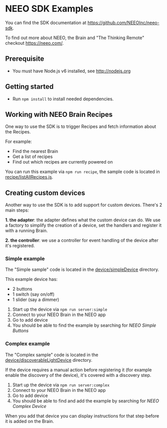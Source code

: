 # NEEO SDK Examples

You can find the SDK documentation at https://github.com/NEEOInc/neeo-sdk.

To find out more about NEEO, the Brain and "The Thinking Remote" checkout https://neeo.com/.

## Prerequisite

* You must have Node.js v6 installed, see http://nodejs.org

## Getting started

* Run `npm install` to install needed dependencies.

## Working with NEEO Brain Recipes

One way to use the SDK is to trigger Recipes and fetch information about the Recipes.

For example:
* Find the nearest Brain
* Get a list of recipes
* Find out which recipes are currently powered on

You can run this example via `npm run recipe`, the sample code is located in [recipe/listAllRecipes.js](recipe/listAllRecipes.js).

## Creating custom devices

Another way to use the SDK is to add support for custom devices. There's 2 main steps:

__1. the adapter__: the adapter defines what the custom device can do. We use a factory to simplify the creation of a device, set the handlers and register it with a running Brain.

__2. the controller__: we use a controller for event handling of the device after it's registered.

### Simple example

The "Simple sample" code is located in the [device/simpleDevice](device/simpleDevice) directory.

This example device has:
* 2 buttons
* 1 switch (say on/off)
* 1 slider (say a dimmer)

1. Start up the device via `npm run server:simple`
2. Connect to your NEEO Brain in the NEEO app
3. Go to add device
4. You should be able to find the example by searching for _NEEO Simple Buttons_

### Complex example

The "Complex sample" code is located in the [device/discoverableLightDevice](device/discoverableLightDevice) directory.

If the device requires a manual action before registering it (for example enable the discovery of the device), it's covered with a discovery step.

1. Start up the device via `npm run server:complex`
2. Connect to your NEEO Brain in the NEEO app
3. Go to add device
4. You should be able to find and add the example by searching for _NEEO Complex Device_

When you add that device you can display instructions for that step before it is added on the Brain.
